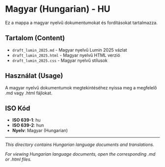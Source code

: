 # Magyar (Hungarian) - HU

Ez a mappa a magyar nyelvű dokumentumokat és fordításokat tartalmazza.

## Tartalom (Content)

- `draft_lumin_2025.md` - Magyar nyelvű Lumin 2025 vázlat
- `draft_lumin_2025.html` - Magyar nyelvű HTML verzió
- `draft_lumin_2025.css` - Magyar nyelvű stílusok

## Használat (Usage)

A magyar nyelvű dokumentumok megtekintéséhez nyissa meg a megfelelő .md vagy .html fájlokat.

## ISO Kód

- **ISO 639-1**: hu
- **ISO 639-2**: hun
- **Nyelv**: Magyar (Hungarian)

---

*This directory contains Hungarian language documents and translations.*

*For viewing Hungarian language documents, open the corresponding .md or .html files.* 